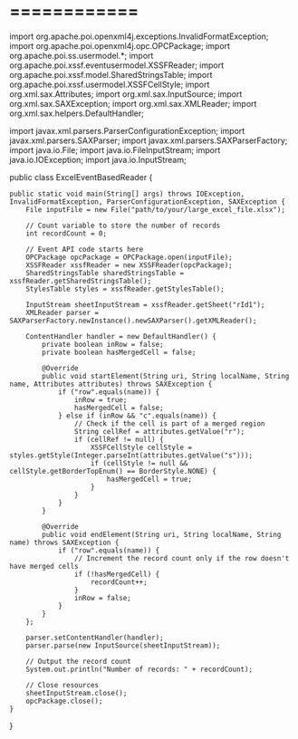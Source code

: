 ============
==============
import org.apache.poi.openxml4j.exceptions.InvalidFormatException;
import org.apache.poi.openxml4j.opc.OPCPackage;
import org.apache.poi.ss.usermodel.*;
import org.apache.poi.xssf.eventusermodel.XSSFReader;
import org.apache.poi.xssf.model.SharedStringsTable;
import org.apache.poi.xssf.usermodel.XSSFCellStyle;
import org.xml.sax.Attributes;
import org.xml.sax.InputSource;
import org.xml.sax.SAXException;
import org.xml.sax.XMLReader;
import org.xml.sax.helpers.DefaultHandler;

import javax.xml.parsers.ParserConfigurationException;
import javax.xml.parsers.SAXParser;
import javax.xml.parsers.SAXParserFactory;
import java.io.File;
import java.io.FileInputStream;
import java.io.IOException;
import java.io.InputStream;

public class ExcelEventBasedReader {

    public static void main(String[] args) throws IOException, InvalidFormatException, ParserConfigurationException, SAXException {
        File inputFile = new File("path/to/your/large_excel_file.xlsx");

        // Count variable to store the number of records
        int recordCount = 0;

        // Event API code starts here
        OPCPackage opcPackage = OPCPackage.open(inputFile);
        XSSFReader xssfReader = new XSSFReader(opcPackage);
        SharedStringsTable sharedStringsTable = xssfReader.getSharedStringsTable();
        StylesTable styles = xssfReader.getStylesTable();

        InputStream sheetInputStream = xssfReader.getSheet("rId1");
        XMLReader parser = SAXParserFactory.newInstance().newSAXParser().getXMLReader();

        ContentHandler handler = new DefaultHandler() {
            private boolean inRow = false;
            private boolean hasMergedCell = false;

            @Override
            public void startElement(String uri, String localName, String name, Attributes attributes) throws SAXException {
                if ("row".equals(name)) {
                    inRow = true;
                    hasMergedCell = false;
                } else if (inRow && "c".equals(name)) {
                    // Check if the cell is part of a merged region
                    String cellRef = attributes.getValue("r");
                    if (cellRef != null) {
                        XSSFCellStyle cellStyle = styles.getStyle(Integer.parseInt(attributes.getValue("s")));
                        if (cellStyle != null && cellStyle.getBorderTopEnum() == BorderStyle.NONE) {
                            hasMergedCell = true;
                        }
                    }
                }
            }

            @Override
            public void endElement(String uri, String localName, String name) throws SAXException {
                if ("row".equals(name)) {
                    // Increment the record count only if the row doesn't have merged cells
                    if (!hasMergedCell) {
                        recordCount++;
                    }
                    inRow = false;
                }
            }
        };

        parser.setContentHandler(handler);
        parser.parse(new InputSource(sheetInputStream));

        // Output the record count
        System.out.println("Number of records: " + recordCount);

        // Close resources
        sheetInputStream.close();
        opcPackage.close();
    }
}
